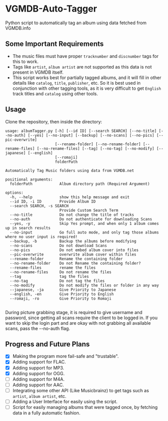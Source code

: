 #  VGMDB-Auto-Tagger
Python script to automatically tag an album using data fetched from VGMDB.info

## Some Important Requirements
* The music files must have proper `tracknumber` and `discnumber` tags for this to work.
* Tags like `artist`, `album artist` are not supported as this data is not present in VGMDB itself.
* This script works best for partially tagged albums, and it will fill in other details like `catalog`, `title`, `publisher`, etc. So it is best used in conjunction with other tagging tools, as it is very difficult to get `English` track titles and `catalog` using other tools.

## Usage
Clone the repository, then inside the directory:
```
usage: albumTagger.py [-h] [--id ID] [--search SEARCH] [--no-title] [--no-auth] [--yes] [--no-input] [--backup] [--no-scans] [--no-pics] [--pic-overwrite]
                      [--rename-folder] [--no-rename-folder] [--rename-files] [--no-rename-files] [--tag] [--no-tag] [--no-modify] [--japanese] [--english]
                      [--romaji]
                      folderPath

Automatically Tag Music folders using data from VGMDB.net

positional arguments:
  folderPath            Album directory path (Required Argument)

options:
  -h, --help            show this help message and exit
  --id ID, -i ID        Provide Album ID
  --search SEARCH, -s SEARCH
                        Provide Custom Search Term
  --no-title            Do not change the title of tracks
  --no-auth             Do not authenticate for downloading Scans
  --yes, -y             Skip Yes prompt, and when only 1 album comes up in search results
  --no-input            Go full auto mode, and only tag those albums where no user input is required!
  --backup, -b          Backup the albums before modifying
  --no-scans            Do not download Scans
  --no-pics             Do not embed album cover into files
  --pic-overwrite       overwrite album cover within files
  --rename-folder       Rename the containing folder
  --no-rename-folder    Do not Rename the containing folder?
  --rename-files        rename the files
  --no-rename-files     Do not rename the files
  --tag                 tag the files
  --no-tag              Do not tag the files
  --no-modify           Do not modify the files or folder in any way
  --japanese, -ja       Give Priority to Japanese
  --english, -en        Give Priority to English
  --romaji, -ro         Give Priority to Romaji


```

During picture grabbing stage, it is required to give username and password, since getting all scans require the client to be logged in. If you want to skip the login part and are okay with not grabbing all available scans, pass the --no-auth flag.

## Progress and Future Plans
- [X] Making the program more fail-safe and "trustable".
- [X] Adding support for FLAC.
- [X] Adding support for MP3.
- [X] Adding support for OGG.
- [ ] Adding support for M4A.
- [ ] Adding support for AAC.
- [ ] Integrating some other API (Like Musicbrainz) to get tags such as `artist`, `album artist`, etc.
- [ ] Adding a User Interface for easily using the script.
- [ ] Script for easily managing albums that were tagged once, by fetching data in a fully automatic fashion.
